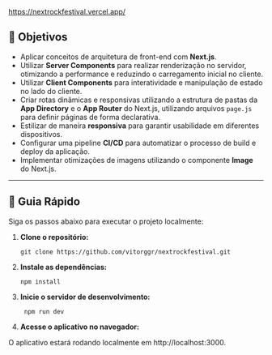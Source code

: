 https://nextrockfestival.vercel.app/

## 🔨 Objetivos

- Aplicar conceitos de arquitetura de front-end com **Next.js**.
- Utilizar **Server Components** para realizar renderização no servidor, otimizando a performance e reduzindo o carregamento inicial no cliente.
- Utilizar **Client Components** para interatividade e manipulação de estado no lado do cliente.
- Criar rotas dinâmicas e responsivas utilizando a estrutura de pastas da **App Directory** e o **App Router** do Next.js, utilizando arquivos `page.js` para definir páginas de forma declarativa.
- Estilizar de maneira **responsiva** para garantir usabilidade em diferentes dispositivos.
- Configurar uma pipeline **CI/CD** para automatizar o processo de build e deploy da aplicação.
- Implementar otimizações de imagens utilizando o componente **Image** do Next.js.

---

## 🚀 Guia Rápido

Siga os passos abaixo para executar o projeto localmente:

1. **Clone o repositório:**

   ```shell
   git clone https://github.com/vitorggr/nextrockfestival.git

2. **Instale as dependências:**

   ```shell
   npm install

3. **Inicie o servidor de desenvolvimento:**
   
   ```shell
    npm run dev

4. **Acesse o aplicativo no navegador:**
    
O aplicativo estará rodando localmente em http://localhost:3000.





   
